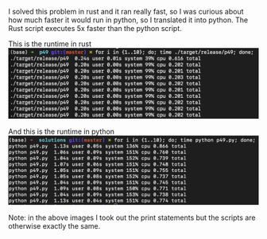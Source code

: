 I solved this problem in rust and it ran really fast, so I was curious about how much faster it would run in python, so I translated it into python. The Rust script executes 5x faster than the python script. 

This is the runtime in rust
![Runtime in Rust](./img/runtime_rust.png)

And this is the runtime in python
![Runtime in Python](./img/runtime_python.png)


Note: in the above images I took out the print statements but the scripts are otherwise exactly the same. 
